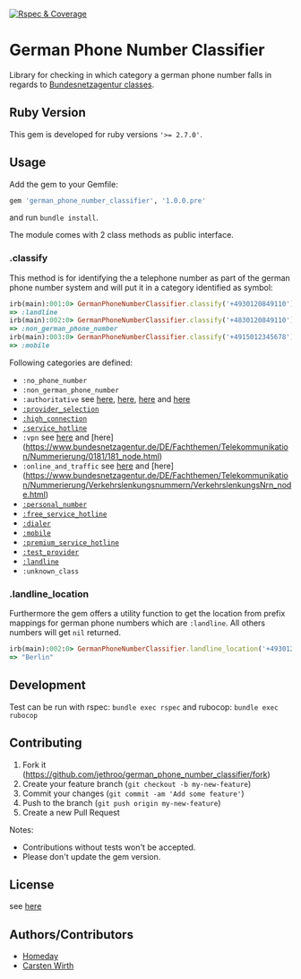 [![Rspec & Coverage](https://github.com/jethroo/german_phone_number_classifier/actions/workflows/ruby.yml/badge.svg)](https://github.com/jethroo/german_phone_number_classifier/actions/workflows/ruby.yml)

# German Phone Number Classifier

Library for checking in which category a german phone number falls in regards to [Bundesnetzagentur classes](https://www.bundesnetzagentur.de/DE/Sachgebiete/Telekommunikation/Unternehmen_Institutionen/Nummerierung/start.html).

## Ruby Version

This gem is developed for ruby versions `'>= 2.7.0'`.

## Usage

Add the gem to your Gemfile:

```ruby
gem 'german_phone_number_classifier', '1.0.0.pre'
```

and run `bundle install`.

The module comes with 2 class methods as public interface.

### .classify

This method is for identifying the a telephone number as part of the german phone number system and will put it in a category identified as symbol:

```ruby
irb(main):001:0> GermanPhoneNumberClassifier.classify('+4930120849110')
=> :landline
irb(main):002:0> GermanPhoneNumberClassifier.classify('+4830120849110')
=> :non_german_phone_number
irb(main):003:0> GermanPhoneNumberClassifier.classify('+4915012345678')
=> :mobile
```

Following categories are defined:

* `:no_phone_number`
* `:non_german_phone_number`
* `:authoritative` see [here](https://www.bundesnetzagentur.de/DE/Fachthemen/Telekommunikation/Nummerierung/Notruf/Notruf_node.html), [here](https://www.bundesnetzagentur.de/DE/Fachthemen/Telekommunikation/Nummerierung/115/115_node.html), [here](https://www.bundesnetzagentur.de/DE/Fachthemen/Telekommunikation/Nummerierung/116xyz/116xyz_node.html) and [here](https://www.bundesnetzagentur.de/DE/Fachthemen/Telekommunikation/Nummerierung/118xy/118_node.html)
* [`:provider_selection`](https://www.bundesnetzagentur.de/DE/Fachthemen/Telekommunikation/Nummerierung/010/010xy_node.html)
* [`:high_connection`](https://www.bundesnetzagentur.de/DE/Fachthemen/Telekommunikation/Nummerierung/0137/start.html)
* [`:service_hotline`](https://www.bundesnetzagentur.de/DE/Fachthemen/Telekommunikation/Nummerierung/0180/start.html)
* `:vpn` see [here](https://www.bundesnetzagentur.de/DE/Fachthemen/Telekommunikation/Nummerierung/018/018_Node.html) and [here] (https://www.bundesnetzagentur.de/DE/Fachthemen/Telekommunikation/Nummerierung/0181/181_node.html)
* `:online_and_traffic` see [here](https://www.bundesnetzagentur.de/DE/Fachthemen/Telekommunikation/Nummerierung/019xyz/019xyz_node.html) and [here] (https://www.bundesnetzagentur.de/DE/Fachthemen/Telekommunikation/Nummerierung/Verkehrslenkungsnummern/VerkehrslenkungsNrn_node.html)
* [`:personal_number`](https://www.bundesnetzagentur.de/DE/Fachthemen/Telekommunikation/Nummerierung/0700/0700_node.html)
* [`:free_service_hotline`](https://www.bundesnetzagentur.de/DE/Fachthemen/Telekommunikation/Nummerierung/0180/start.html)
* [`:dialer`](https://www.bundesnetzagentur.de/DE/Fachthemen/Telekommunikation/Nummerierung/09009/9009_node.html)
* [`:mobile`](https://www.bundesnetzagentur.de/DE/Fachthemen/Telekommunikation/Nummerierung/MobileDienste/mobiledienste_node.html)
* [`:premium_service_hotline`](https://www.bundesnetzagentur.de/DE/Fachthemen/Telekommunikation/Nummerierung/0900/0900_node.html)
* [`:test_provider`](https://www.bundesnetzagentur.de/DE/Fachthemen/Telekommunikation/Nummerierung/031/031_node.html)
* [`:landline`](https://www.bundesnetzagentur.de/DE/Fachthemen/Telekommunikation/Nummerierung/ONRufnr/ortsnetze_node.html)
* `:unknown_class`

### .landline_location

Furthermore the gem offers a utility function to get the location from prefix mappings for german phone numbers which are `:landline`. All others numbers will get `nil` returned.

```ruby
irb(main):002:0> GermanPhoneNumberClassifier.landline_location('+4930120849110')
=> "Berlin"
```

## Development

Test can be run with rspec: `bundle exec rspec` and rubocop: `bundle exec rubocop`


## Contributing

1. Fork it (https://github.com/jethroo/german_phone_number_classifier/fork)
2. Create your feature branch (`git checkout -b my-new-feature`)
3. Commit your changes (`git commit -am 'Add some feature'`)
4. Push to the branch (`git push origin my-new-feature`)
5. Create a new Pull Request

Notes:

- Contributions without tests won't be accepted.
- Please don't update the gem version.

## License

see [here](LICENSE)

## Authors/Contributors

- [Homeday](https://github.com/homeday-de)
- [Carsten Wirth](http://github.com/jethroo)
